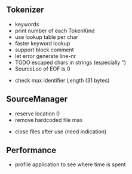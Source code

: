 
## Tokenizer
+ keywords
+ print number of each TokenKind
+ use lookup table per char
+ faster keyword lookup
+ support block comment
+ let error generate line-nr
+ TODO escaped chars in strings (especially \")
+ SourceLoc of EOF is 0
- check max identifier Length (31 bytes)


## SourceManager
+ reserve location 0
+ remove hardcoded file max
- close files after use (need indication)

## Performance
- profile application to see where time is spent

